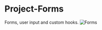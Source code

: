 # Project-Forms
Forms, user input and custom hooks.
![Forms](https://user-images.githubusercontent.com/76181662/173817490-64cb9eef-5e99-4756-a10a-95d2c8753df3.gif)
